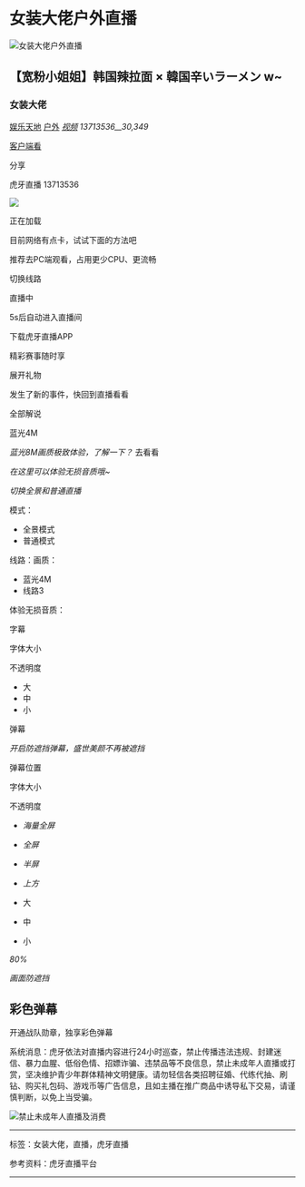 # 女装大佬户外直播

![女装大佬户外直播](https://v-huya-img2.msstatic.com/screenshot/2136/573733703/99.jpg?x-oss-process=image/resize,limit_0,m_fill,w_338,h_190/sharpen,80/format,jpg/interlace,1/quality,q_90)

## 【宽粉小姐姐】韩国辣拉面 × 韓国辛いラーメン w~

### 女装大佬

[娱乐天地](g/100022) [户外](g/huwai) [_视频_](https://www.huya.com/video/u/1798648071) _13713536__30,349_

[客户端看](//www.huya.com/download/)

分享

虎牙直播 13713536

![](https://livewebbs2.msstatic.com/mmslive_watermark.png?202107121219)

正在加载

目前网络有点卡，试试下面的方法吧

推荐去PC端观看，占用更少CPU、更流畅

切换线路

直播中

5s后自动进入直播间

下载虎牙直播APP

精彩赛事随时享

展开礼物

发生了新的事件，快回到直播看看

全部解说

蓝光4M

_蓝光8M画质极致体验，了解一下？_ 去看看

_在这里可以体验无损音质哦~_

_切换全景和普通直播_

模式：

- 全景模式
- 普通模式

线路：画质：

- 蓝光4M
- 线路3

体验无损音质：

字幕

字体大小

不透明度

- 大
- 中
- 小

弹幕

_开启防遮挡弹幕，盛世美颜不再被遮挡_

弹幕位置

字体大小

不透明度

- _海量全屏_
- _全屏_
- _半屏_
- _上方_

- 大
- 中
- 小

_80%_

_画面防遮挡_

## 彩色弹幕

开通战队勋章，独享彩色弹幕

系统消息：虎牙依法对直播内容进行24小时巡查，禁止传播违法违规、封建迷信、暴力血腥、低俗色情、招嫖诈骗、违禁品等不良信息，禁止未成年人直播或打赏，坚决维护青少年群体精神文明健康。请勿轻信各类招聘征婚、代练代抽、刷钻、购买礼包码、游戏币等广告信息，且如主播在推广商品中诱导私下交易，请谨慎判断，以免上当受骗。

![禁止未成年人直播及消费](https://livewebbs2.msstatic.com/teenager_payment_alarm_20220711.png)

---

标签：女装大佬，直播，虎牙直播

参考资料：虎牙直播平台

---